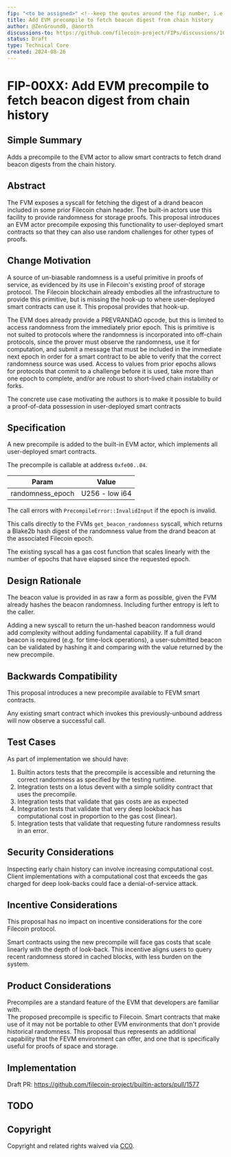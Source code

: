 ```yaml
---
fip: "<to be assigned>" <!--keep the qoutes around the fip number, i.e: `fip: "0001"`-->
title: Add EVM precompile to fetch beacon digest from chain history 
author: @ZenGround0, @anorth
discussions-to: https://github.com/filecoin-project/FIPs/discussions/1051
status: Draft
type: Technical Core
created: 2024-08-26
---
```


# FIP-00XX: Add EVM precompile to fetch beacon digest from chain history 

## Simple Summary

Adds a precompile to the EVM actor to allow smart contracts to fetch drand beacon digests from the chain history.

## Abstract
The FVM exposes a syscall for fetching the digest of a drand beacon included in some prior Filecoin chain header.
The built-in actors use this facility to provide randomness for storage proofs.
This proposal introduces an EVM actor precompile exposing this functionality to user-deployed smart contracts
so that they can also use random challenges for other types of proofs.

## Change Motivation
A source of un-biasable randomness is a useful primitive in proofs of service, 
as evidenced by its use in Filecoin's existing proof of storage protocol.
The Filecoin blockchain already embodies all the infrastructure to provide this primitive, 
but is missing the hook-up to where user-deployed smart contracts can use it. 
This proposal provides that hook-up.

The EVM does already provide a PREVRANDAO opcode, but this is limited to access randomness from the immediately prior epoch.
This is primitive is not suited to protocols where the randomness is incorporated into off-chain protocols, 
since the prover must observe the randomness, use it for computation, and submit a message that must be included in the immediate next epoch 
in order for a smart contract to be able to verify that the correct randomness source was used.
Access to values from prior epochs allows for protocols that commit to a challenge before it is used,
take more than one epoch to complete, and/or are robust to short-lived chain instability or forks.

The concrete use case motivating the authors is to make it possible to build a proof-of-data possession in user-deployed smart contracts

## Specification
A new precompile is added to the built-in EVM actor, which implements all user-deployed smart contracts.

The precompile is callable at address `0xfe00..04`.

| Param            | Value                     |
|------------------|---------------------------|
| randomness_epoch | U256 - low i64             |

The call errors with `PrecompileError::InvalidInput` if the epoch is invalid.

This calls directly to the FVMs `get_beacon_randomness` syscall, which returns a Blake2b hash digest of the 
randomness value from the drand beacon at the associated Filecoin epoch.

The existing syscall has a gas cost function that scales linearly with the number of epochs that have elapsed since 
the requested epoch.

## Design Rationale
The beacon value is provided in as raw a form as possible, given the FVM already hashes the beacon randomness.
Including further entropy is left to the caller.

Adding a new syscall to return the un-hashed beacon randomness would add complexity without adding fundamental capability.
If a full drand beacon is required (e.g. for time-lock operations), a user-submitted beacon can be validated by hashing it
and comparing with the value returned by the new precompile.

## Backwards Compatibility
This proposal introduces a new precompile available to FEVM smart contracts.

Any existing smart contract which invokes this previously-unbound address will now observe a successful call.

## Test Cases
As part of implementation we should have:
1. Builtin actors tests that the precompile is accessible and returning the correct randomness as specified by the testing runtime.  
2. Integration tests on a lotus devent with a simple solidity contract that uses the precompile.
3. Integration tests that validate that gas costs are as expected
4. Integration tests that validate that very deep lookback has computational cost in proportion to the gas cost (linear).
5. Integration tests that validate that requesting future randomness results in an error.

## Security Considerations
Inspecting early chain history can involve increasing computational cost.
Client implementations with a computational cost that exceeds the gas charged for deep look-backs could face
a denial-of-service attack.

## Incentive Considerations
This proposal has no impact on incentive considerations for the core Filecoin protocol.

Smart contracts using the new precompile will face gas costs that scale linearly with the depth of look-back.
This incentive aligns users to query recent randomness stored in cached blocks, with less burden on the system.

## Product Considerations
Precompiles are a standard feature of the EVM that developers are familiar with.  
The proposed precompile is specific to Filecoin.
Smart contracts that make use of it may not be portable to other EVM environments that don't provide historical randomness.
This proposal thus represents an additional capability that the FEVM environment can offer, 
and one that is specifically useful for proofs of space and storage. 

## Implementation
Draft PR: https://github.com/filecoin-project/builtin-actors/pull/1577

## TODO
<!--A section that lists any unresolved issues or tasks that are part of the FIP proposal. Examples of these include performing benchmarking to know gas fees, validate claims made in the FIP once the final implementation is ready, etc. A FIP can only move to a “Last Call” status once all these items have been resolved.-->

## Copyright
Copyright and related rights waived via [CC0](https://creativecommons.org/publicdomain/zero/1.0/).
